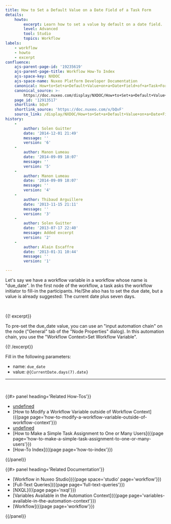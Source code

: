 ```yaml
---
title: How to Set a Default Value on a Date Field of a Task Form
details:
    howto:
        excerpt: Learn how to set a value by default on a date field.
        level: Advanced
        tool: Studio
        topics: Workflow
labels:
    - workflow
    - howto
    - excerpt
confluence:
    ajs-parent-page-id: '19235619'
    ajs-parent-page-title: Workflow How-To Index
    ajs-space-key: NXDOC
    ajs-space-name: Nuxeo Platform Developer Documentation
    canonical: How+to+Set+a+Default+Value+on+a+Date+Field+of+a+Task+Form
    canonical_source: >-
        https://doc.nuxeo.com/display/NXDOC/How+to+Set+a+Default+Value+on+a+Date+Field+of+a+Task+Form
    page_id: '12913517'
    shortlink: bQvF
    shortlink_source: 'https://doc.nuxeo.com/x/bQvF'
    source_link: /display/NXDOC/How+to+Set+a+Default+Value+on+a+Date+Field+of+a+Task+Form
history:
    - 
        author: Solen Guitter
        date: '2014-12-01 21:49'
        message: ''
        version: '6'
    - 
        author: Manon Lumeau
        date: '2014-09-09 18:07'
        message: ''
        version: '5'
    - 
        author: Manon Lumeau
        date: '2014-09-09 18:07'
        message: ''
        version: '4'
    - 
        author: Thibaud Arguillere
        date: '2013-11-15 21:11'
        message: ''
        version: '3'
    - 
        author: Solen Guitter
        date: '2013-07-17 22:40'
        message: Added excerpt
        version: '2'
    - 
        author: Alain Escaffre
        date: '2013-01-31 10:44'
        message: ''
        version: '1'

---
```

Let's say we have a workflow variable in a workflow whose name is "due_date". In the first node of the workflow, a task asks the workflow initiator to fill-in the participants. He/She also has to set the due date, but a value is already suggested: The current date plus seven days.

&nbsp;

{{! excerpt}}

To pre-set the due_date value, you can use an "input automation chain" on the node ("General" tab of the "Node Properties" dialog). In this automation chain, you use the "Workflow Context>Set Workflow Variable".

{{! /excerpt}}

Fill in the following parameters:

*   name: `due_date`
*   value: `@{CurrentDate.days(7).date}`

* * *

&nbsp;

<div class="row" data-equalizer data-equalize-on="medium"><div class="column medium-6">{{#> panel heading='Related How-Tos'}}

*   [undefined]()&nbsp;
*   [How to Modify a Workflow Variable outside of Workflow Context]({{page page='how-to-modify-a-workflow-variable-outside-of-workflow-context'}})
*   [undefined]()&nbsp;
*   [How to Make a Simple Task Assignment to One or Many Users]({{page page='how-to-make-a-simple-task-assignment-to-one-or-many-users'}})&nbsp;
*   [How-To Index]({{page page='how-to-index'}})

{{/panel}}</div><div class="column medium-6">{{#> panel heading='Related Documentation'}}

*   [Workflow in Nuxeo Studio]({{page space='studio' page='workflow'}})
*   [Full-Text Queries]({{page page='full-text-queries'}})
*   [NXQL]({{page page='nxql'}})
*   [Variables Available in the Automation Context]({{page page='variables-available-in-the-automation-context'}})
*   [Workflow]({{page page='workflow'}})

{{/panel}}</div></div>